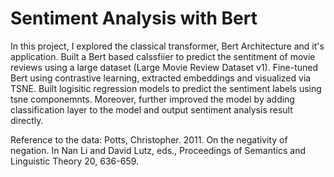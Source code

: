 # Sentiment Analysis with Bert 

In this project, I explored the classical transformer, Bert Architecture and it's application. Built a Bert based calssfiier to predict the sentitment of movie reviews using a large dataset (Large Movie Review Dataset v1). Fine-tuned Bert using contrastive learning, extracted embeddings and visualized via TSNE. Built logisitic regression models to predict the sentiment labels using tsne componemnts. Moreover, further improved the model by adding classification layer to the model and output sentiment analysis result directly. 

Reference to the data: Potts, Christopher. 2011. On the negativity of negation. In Nan Li and David Lutz, eds., Proceedings of Semantics and Linguistic Theory 20, 636-659.
